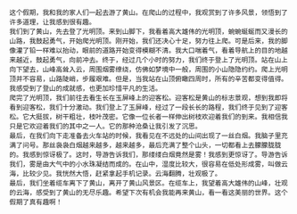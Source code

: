     这个假期，我和我的家人们一起去游了黄山。在爬山的过程中，我观赏到了许多风景，领悟到了许多道理，让我感到很有趣。
    我们到了黄山，先去登了光明顶。来到山脚下，我看着高大雄伟的光明顶，蜿蜿蜒蜒而又漫长的山路，我鼓起勇气，开始爬光明顶。刚开始，我们还决心十足，努力往上爬。可是后来，我的脚像灌了铅一样难以抬动，眼前的道路开始变得模糊不清。我大口喘着气，看着导航上的目的地越来越近，鼓起勇气，向前冲去。终于，经过几个小时的努力，我们终于登上了光明顶。站在山上向下望去，山峰高耸入云，周围烟雾缭绕，仿佛如梦境中一般，周围的小山隐隐约约。爬上光明顶并不容易，山路陡峭，步履艰难。但是，当我站在山顶俯瞰四周时，所有的辛苦都变得值得。我感受到了登山的成就感，也更加珍惜平凡的生活。
    爬完了光明顶，我们前往去看生长在玉屏峰上的迎客松。迎客松是黄山的标志景观，想到我即将看到迎客松，我们十分激动。我们登上了玉屏峰，经过了一段长长的路程，我们终于见到了迎客松。它大挺拔，树干粗壮，枝叶茂密。它像一位长者一样伸出树枝欢迎着我们的到来。我相信我只是它欢迎着我们的其中之一人。它的那种沧桑让我引发了沉思。
    最后，在我们向下走准备去火车站的时候，我看见在不远处的山间出现了一丝白烟。我脑子里充满了问号。那丝袅袅白烟越来越多，越来越多，最后充满了整个山头，一切都看上去朦朦胧胧的。我感到惊讶极了。这时，导游告诉我们，那缕缕白烟竟然是雾！我感到更惊讶了。导游告诉我们，雾是由大气中的小水珠凝结而成的。在山中，湿度比较大，很容易在低处形成雾，叫做云海，比较少见。我恍然大悟，赶紧拿起手机记录。云海翻腾，壮观极了。
    最后，我们坐着缆车离下了黄山，离开了黄山风景区。在缆车上，我望着高大雄伟的山峰，壮观的云海，感受到了黄山的无尽乐趣。希望下次有机会我能再来黄山，看一看这美丽的世界。这个假期了真有趣啊！
